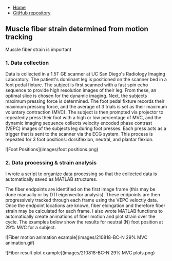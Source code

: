 * [Home](https://bcunnane.github.io/)
* [GitHub repository](https://github.com/bcunnane/fiber_tracking)

## Muscle fiber strain determined from motion tracking

Muscle fiber strain is important

### 1. Data collection

Data is collected in a 1.5T GE scanner at UC San Diego's Radiology Imaging Laboratory. The patient's dominant leg is positioned on the scanner bed in a foot pedal fixture. The subject is first scanned with a fast spin echo sequence to provide high resolution images of their leg. From these, an optimal slice is chosen for the dynamic imaging. Next, the subjects maximum pressing force is determined. The foot pedal fixture records their maximum pressing force, and the average of 3 trials is set as their maximum voluntary contraction (MVC). The subject is then prompted via projector to repeatedly press their foot with a high or low percentage of MVC, and the dynamic imaging sequence collects velocity encoded phase contrast (VEPC) images of the subjects leg during foot presses. Each press acts as a trigger that is sent to the scanner via the ECG system. This process is repeated for 3 foot positions: dorsiflexion, neutral, and plantar flexion.

![Foot Positions](images/foot positions.png)

### 2. Data processing & strain analysis

I wrote a script to organize data processing so that the collected data is automatically saved as MATLAB structures. 

The fiber endpoints are identified on the first image frame (this may be done manually or by DTI eigenvector analysis). These endpoints are then progressively tracked through each frame using the VEPC veloctiy data. Once the endpoint locations are known, fiber elongation and therefore fiber strain may be calculated for each frame. I also wrote MATLAB functions to automatically create animations of fiber motion and plot strain over the cycle. The examples below show the results for neutral (N) foot position at 29% MVC for a subject.

![Fiber motion animation example](images/210818-BC-N 29% MVC animation.gif)

![Fiber result plot example](images/210818-BC-N 29% MVC plots.png)
